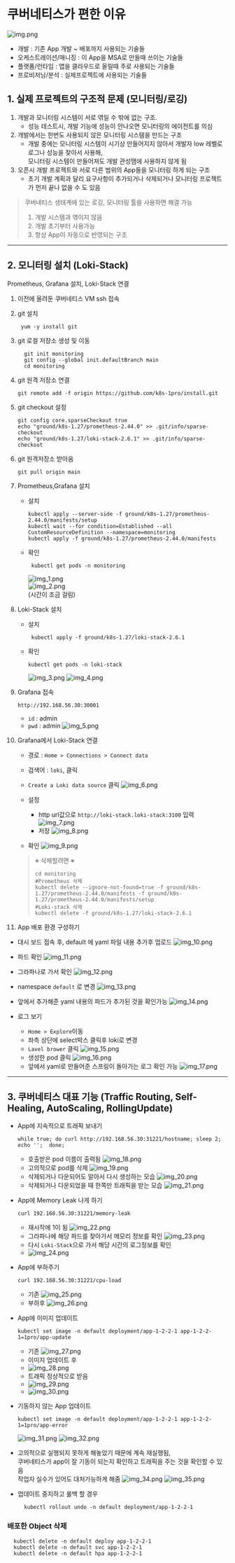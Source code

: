 # 쿠버네티스가 편한 이유

![img.png](img.png)
- 개발 : 기존 App 개발 ~ 배포까지 사용되는 기술들
- 오케스트레이션/매니징 : 이 App을 MSA로 만들때 쓰이는 기술들
- 플랫폼/런타임 : 앱을 클라우드로 올릴때 주로 사용되는 기술들
- 프로비저닝/분석 : 실제프로젝트에 사용되는 기술들

## 1. 실제 프로젝트의 구조적 문제 (모니터링/로깅)
1. 개발과 모니터링 시스템이 서로 엮일 수 밖에 없는 구조.  
   - 성능 테스트시, 개발 기능에 성능이 안나오면 모니터링의 에이전트를 의심 
2. 개발에서는 한번도 사용되지 않은 모니터링 시스템을 만드는 구조
   - 개발 중에는 모니터링 시스템이 시기상 만들어지지 않아서 개발자 low 레벨로로그나 성능을 찾아서 사용해,  
   모니터링 시스템이 만들어져도 개발 관성땜에 사용하지 않게 됨
3. 오픈시 개발 프로젝트와 서로 다른 범위의 App들을 모니터링 하게 되는 구조
   - 초기 개발 계획과 달리 요구사항이 추가되거나 삭제되거나 모니터링 프로젝트가 먼저 끝나 없을 수 도 있음
> 쿠버네티스 생태계에 있는 로깅, 모니터링 툴을 사용하면 해결 가능
> 1. 개발 시스템과 엮이지 않음
> 2. 개발 초기부터 사용가능
> 3. 항상 App이 자동으로 반영되는 구조
---  

## 2. 모니터링 설치 (Loki-Stack)
Prometheus, Grafana 설치, Loki-Stack 연결 
1. 이전에 올려둔 쿠버네티스 VM ssh 접속
2. git 설치  
   ```shell
    yum -y install git
   ```
3. git 로컬 저장소 생성 및 이동
    ```shell
      git init monitoring
      git config --global init.defaultBranch main
      cd monitoring
    ```
4. git 원격 저장소 연결
    ```shell
    git remote add -f origin https://github.com/k8s-1pro/install.git
    ```
5. git checkout 설정
    ```shell
    git config core.sparseCheckout true
    echo "ground/k8s-1.27/prometheus-2.44.0" >> .git/info/sparse-checkout
    echo "ground/k8s-1.27/loki-stack-2.6.1" >> .git/info/sparse-checkout
    ```
6. git 원격저장소 받아옴
    ```shell
    git pull origin main
    ```
7. Prometheus,Grafana 설치
   - 설치
      ```shell
      kubectl apply --server-side -f ground/k8s-1.27/prometheus-2.44.0/manifests/setup
      kubectl wait --for condition=Established --all CustomResourceDefinition --namespace=monitoring
      kubectl apply -f ground/k8s-1.27/prometheus-2.44.0/manifests
      ```
   - 확인
     ```shell
      kubectl get pods -n monitoring
     ```
     ![img_1.png](img_1.png)  
     ![img_2.png](img_2.png)  
     (시간이 조금 걸림)
8. Loki-Stack 설치
   - 설치
     ```shell
      kubectl apply -f ground/k8s-1.27/loki-stack-2.6.1
      ```
   - 확인
     ```shell
     kubectl get pods -n loki-stack
     ```
     ![img_3.png](img_3.png)
     ![img_4.png](img_4.png)
9. Grafana 접속
    ```
   http://192.168.56.30:30001
   ```
   - `id` : admin
   - `pwd` : admin
   ![img_5.png](img_5.png)
10. Grafana에서 Loki-Stack 연결
    - 경로 : `Home > Connections > Connect data`
    - 검색어 : `loki`, 클릭
    - `Create a Loki data source` 클릭
    ![img_6.png](img_6.png)
    - 설정
      - http url값으로 `http://loki-stack.loki-stack:3100` 입력
        ![img_7.png](img_7.png)
      - 저장
        ![img_8.png](img_8.png)  
  
    - 확인
      ![img_9.png](img_9.png)

    > ※ 삭제할려면 ※
    > ```shell
    > cd monitoring
    > #Prometheus 삭제
    > kubectl delete --ignore-not-found=true -f ground/k8s-1.27/prometheus-2.44.0/manifests -f ground/k8s-1.27/prometheus-2.44.0/manifests/setup
    > #Loki-stack 삭제
    > kubectl delete -f ground/k8s-1.27/loki-stack-2.6.1
    > ```
11. App 배포 환경 구성하기
  - 대시 보드 접속 후, default 에 yaml 파일 내용 추가후 업로드
![img_10.png](img_10.png)
  - 파드 확인
![img_11.png](img_11.png)
  - 그라파나로 가서 확인
![img_12.png](img_12.png)
  - namespace `default` 로 변경
![img_13.png](img_13.png)
  - 앞에서 추가해준 yaml 내용의 파드가 추가된 것을 확인가능
![img_14.png](img_14.png)

- 로그 보기 
  - `Home > Explore`이동
  - 좌측 상단에 select박스 클릭후 loki로 변경
  - `Lavel brower` 클릭 
  ![img_15.png](img_15.png)
  - 생성한 pod 클릭
  ![img_16.png](img_16.png)
  - 앞에서 yaml로 만들어준 스프링이 돌아가는 로그 확인 가능
  ![img_17.png](img_17.png)
---

## 3. 쿠버네티스 대표 기능 (Traffic Routing, Self-Healing, AutoScaling, RollingUpdate)
- App에 지속적으로 트래픽 보내기
    ```shell
    while true; do curl http://192.168.56.30:31221/hostname; sleep 2; echo '';  done;
    ```
  - 호출받은 pod 이름이 출력됨
  ![img_18.png](img_18.png)
  - 고의적으로 pod를 삭제 
  ![img_19.png](img_19.png)
  - 삭제되거나 다운되어도 알아서 다시 생성하는 모습
  ![img_20.png](img_20.png)
  - 삭제되거나 다운되었을 때 한쪽만 트래픽을 받는 모습 
  ![img_21.png](img_21.png)

- App에 Memory Leak 나게 하기
  ```shell
  curl 192.168.56.30:31221/memory-leak
  ```
  - 재시작에 1이 됨
  ![img_22.png](img_22.png)
  - 그라파나에 해당 파드를 찾아가서 메모리 정보를 확인
  ![img_23.png](img_23.png)
  - 다시 `Loki-Stack`으로 가서 해당 시간의 로그정보를 확인
  - ![img_24.png](img_24.png)

- App에 부하주기
  ```shell
  curl 192.168.56.30:31221/cpu-load
  ```
  - 기존
![img_25.png](img_25.png)
  - 부하후
![img_26.png](img_26.png)

- App에 이미지 업데이트
  ```shell
  kubectl set image -n default deployment/app-1-2-2-1 app-1-2-2-1=1pro/app-update
  ```
  - 기존
  ![img_27.png](img_27.png)
  - 이미지 업데이트 후
  - ![img_28.png](img_28.png)
  - 트래픽 정상적으로 받음
  - ![img_29.png](img_29.png)
  - ![img_30.png](img_30.png)
- 기동하지 않는 App 업데이트
    ```shell
  kubectl set image -n default deployment/app-1-2-2-1 app-1-2-2-1=1pro/app-error
  ```
  ![img_31.png](img_31.png)
  ![img_32.png](img_32.png)
- 고의적으로 실행되지 못하게 해놓았기 때문에 계속 재실행됨,  
쿠버네티스가 app이 잘 기동이 되는지 확인하고 트래픽을 주는 것을 확인할 수 있음  
작업자 실수가 있어도 대처가능하게 해줌
![img_34.png](img_34.png)
![img_35.png](img_35.png)

- 업데이트 중지하고 롤백 할 경우
    ```shell
      kubectl rollout undo -n default deployment/app-1-2-2-1
    ```

### 배포한 Object 삭제
```shell
  kubectl delete -n default deploy app-1-2-2-1
  kubectl delete -n default svc app-1-2-2-1
  kubectl delete -n default hpa app-1-2-2-1
```